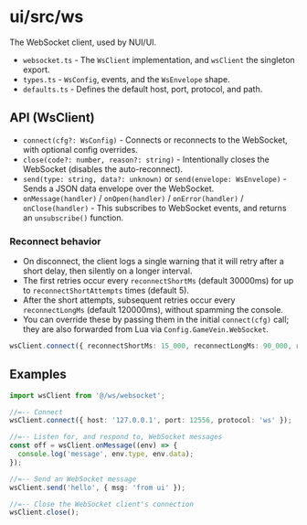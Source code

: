 # ui/src/ws

The WebSocket client, used by NUI/UI.

- `websocket.ts` - The `WsClient` implementation, and `wsClient` the singleton export.
- `types.ts` - `WsConfig`, events, and the `WsEnvelope` shape.
- `defaults.ts` - Defines the default host, port, protocol, and path.

## API (WsClient)

- `connect(cfg?: WsConfig)` - Connects or reconnects to the WebSocket, with optional config overrides.
- `close(code?: number, reason?: string)` - Intentionally closes the WebSocket (disables the auto-reconnect).
- `send(type: string, data?: unknown)` or `send(envelope: WsEnvelope)` - Sends a JSON data envelope over the WebSocket.
- `onMessage(handler)` / `onOpen(handler)` / `onError(handler)` / `onClose(handler)` - This subscribes to WebSocket events, and returns an `unsubscribe()` function.

### Reconnect behavior

- On disconnect, the client logs a single warning that it will retry after a short delay, then silently on a longer interval.
- The first retries occur every `reconnectShortMs` (default 30000ms) for up to `reconnectShortAttempts` times (default 5).
- After the short attempts, subsequent retries occur every `reconnectLongMs` (default 120000ms), without spamming the console.
- You can override these by passing them in the initial `connect(cfg)` call; they are also forwarded from Lua via `Config.GameVein.WebSocket`.

```ts
wsClient.connect({ reconnectShortMs: 15_000, reconnectLongMs: 90_000, reconnectShortAttempts: 3 });
```

## Examples

```ts
import wsClient from '@/ws/websocket';

//=-- Connect
wsClient.connect({ host: '127.0.0.1', port: 12556, protocol: 'ws' });

//=-- Listen for, and respond to, WebSocket messages
const off = wsClient.onMessage((env) => {
  console.log('message', env.type, env.data);
});

//=-- Send an WebSocket message
wsClient.send('hello', { msg: 'from ui' });

//=-- Close the WebSocket client's connection
wsClient.close();
```
